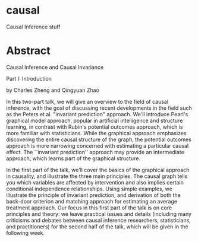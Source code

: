 # causal
Causal Inference stuff

# Abstract

Causal Inference and Causal Invariance

Part I: Introduction

by Charles Zheng and Qingyuan Zhao

In this two-part talk, we will give an overview to the field of causal inference, with the goal of discussing recent developments in the field such as the Peters et al. "invariant prediction" approach.  We'll introduce Pearl's graphical model approach, popular in artificial intelligence and structure learning, in contrast with Rubin's potential outcomes approach, which is more familiar with statisticians.  While the graphical approach emphasizes discovering the entire causal structure of the graph, the potential outcomes approach is more narrowing concerned with estimating a particular causal effect.  The ``invariant prediction'' approach may provide an intermediate approach, which learns part of the graphical structure.

In the first part of the talk, we'll cover the basics of the graphical approach in causality, and illustrate the three main principles.  The causal graph tells you which variables are affected by intervention and also implies certain conditional independence relationships.  Using simple examples, we illustrate the principle of invariant prediction, and derivation of both the back-door criterion and matching approach for estimating an average treatment approach.  Our focus in this first part of the talk is on core principles and theory: we leave practical issues and details (including many criticisms and debates between causal inference researchers, statisticians, and practitioners) for the second half of the talk, which will be given in the following week.
